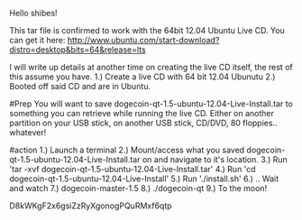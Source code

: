 Hello shibes!

This tar file is confirmed to work with the 64bit 12.04 Ubuntu Live CD. You can get it here:
http://www.ubuntu.com/start-download?distro=desktop&bits=64&release=lts

I will write up details at another time on creating the live CD itself, the rest of this assume you have.
1.) Create a live CD with 64 bit 12.04 Ubunutu 
2.) Booted off said CD and are in Ubuntu.

#Prep
You will want to save dogecoin-qt-1.5-ubuntu-12.04-Live-Install.tar to something you can retrieve while running the live CD. Either on another partition on your USB stick, on another USB stick, CD/DVD, 80 floppies.. whatever!

#action
1.) Launch a terminal
2.) Mount/access what you saved dogecoin-qt-1.5-ubuntu-12.04-Live-Install.tar on and navigate to it's location.
3.) Run 'tar -xvf dogecoin-qt-1.5-ubuntu-12.04-Live-Install.tar' 
4.) Run 'cd dogecoin-qt-1.5-ubuntu-12.04-Live-Install'
5.) Run './install.sh'
6.) .. Wait and watch
7.) dogecoin-master-1.5
8.) ./dogecoin-qt 
9.) To the moon!







D8kWKgF2x6gsiZzRyXgonogPQuRMxf6qtp
